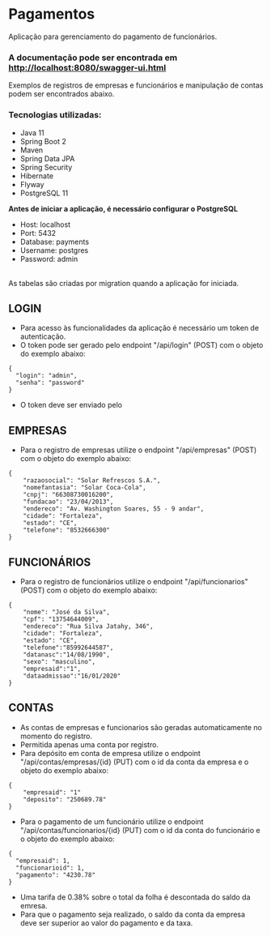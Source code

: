 # Pagamentos
Aplicação para gerenciamento do pagamento de funcionários.

### A documentação pode ser encontrada em <http://localhost:8080/swagger-ui.html>
Exemplos de registros de empresas e funcionários e manipulação de contas podem ser encontrados abaixo.

### Tecnologias utilizadas: 

- Java 11
- Spring Boot 2
- Maven
- Spring Data JPA
- Spring Security 
- Hibernate
- Flyway 
- PostgreSQL 11

**Antes de iniciar a aplicação, é necessário configurar o PostgreSQL**
- Host: localhost
- Port: 5432
- Database: payments
- Username: postgres
- Password: admin 
</br>
As tabelas são criadas por migration quando a aplicação for iniciada.

## LOGIN
- Para acesso às funcionalidades da aplicação é necessário um token de autenticação.
- O token pode ser gerado pelo endpoint "/api/login" (POST) com o objeto do exemplo abaixo:
```
{
  "login": "admin",
  "senha": "password"
}
```
- O token deve ser enviado pelo 

## EMPRESAS
- Para o registro de empresas utilize o endpoint "/api/empresas" (POST) com o objeto do exemplo abaixo:
```
{
    "razaosocial": "Solar Refrescos S.A.",
    "nomefantasia": "Solar Coca-Cola",
    "cnpj": "66308730016200",
    "fundacao": "23/04/2013",
    "endereco": "Av. Washington Soares, 55 - 9 andar",
    "cidade": "Fortaleza",
    "estado": "CE",
    "telefone": "8532666300"
}
```

## FUNCIONÁRIOS
- Para o registro de funcionários utilize o endpoint "/api/funcionarios" (POST) com o objeto do exemplo abaixo:
```
{
    "nome": "José da Silva",
    "cpf": "13754644009",
    "endereco": "Rua Silva Jatahy, 346",
    "cidade": "Fortaleza",
    "estado": "CE",
    "telefone":"85992644587",
    "datanasc":"14/08/1990",
    "sexo": "masculino",
    "empresaid":"1",
    "dataadmissao":"16/01/2020"
}
```

## CONTAS 
- As contas de empresas e funcionarios são geradas automaticamente no momento do registro.
- Permitida apenas uma conta por registro.
- Para depósito em conta de empresa utilize o endpoint "/api/contas/empresas/{id} (PUT) com o id da conta da empresa e o objeto do exemplo abaixo:
```
{
    "empresaid": "1"
    "deposito": "250689.78"
}
```
- Para o pagamento de um funcionário utilize o endpoint "/api/contas/funcionarios/{id} (PUT) com o id da conta do funcionário e o objeto do exemplo abaixo:
```
{
  "empresaid": 1,
  "funcionarioid": 1,
  "pagamento": "4230.78"
}
```
- Uma tarifa de 0.38% sobre o total da folha é descontada do saldo da emresa.
- Para que o pagamento seja realizado, o saldo da conta da empresa deve ser superior ao valor do pagamento e da taxa. 

